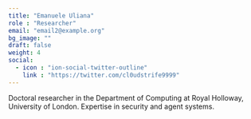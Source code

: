 ```yaml
---
title: "Emanuele Uliana"
role : "Researcher"
email: "email2@example.org"
bg_image: ""
draft: false
weight: 4
social:
  - icon : "ion-social-twitter-outline"
    link : "https://twitter.com/cl0udstrife9999"
---
```


Doctoral researcher in the Department of Computing at Royal Holloway, University of London. Expertise in security and agent systems. 
